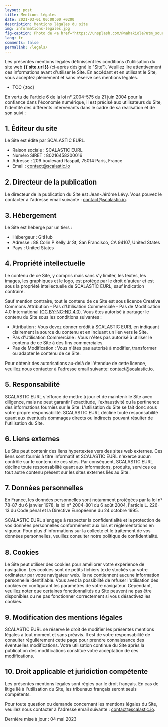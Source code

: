 ```yaml
---
layout: post
title: Mentions légales
date: 2021-03-01 00:00:00 +0200
description: Mentions légales du site
img: informations-legales.jpg
fig-caption: Photo de <a href="https://unsplash.com/@nahakiole?utm_source=unsplash&utm_medium=referral&utm_content=creditCopyText">Robin Glauser</a> sur <a href="https://unsplash.com/collections/8291752/tr-01-01?utm_source=unsplash&utm_medium=referral&utm_content=creditCopyText">Unsplash</a>
lang: fr
comments: false
permalink: /legals/
---
```


Les présentes mentions légales définissent les conditions d'utilisation du site web **{{ site.url }}** (ci-après désigné
le "Site"). Veuillez lire attentivement ces informations avant d'utiliser le Site. En accédant et en utilisant le Site, 
vous acceptez pleinement et sans réserve ces mentions légales.

* TOC
{:toc}

En vertu de l'article 6 de la loi n° 2004-575 du 21 juin 2004 pour la confiance dans l'économie numérique, il est 
précisé aux utilisateurs du Site, l'identité des différents intervenants dans le cadre de sa réalisation et de son 
suivi :

## 1. Éditeur du site

Le Site est édité par SCALASTIC EURL.

- Raison sociale : SCALASTIC EURL
- Numéro SIRET : 80216458200016
- Adresse : 209 boulevard Raspail, 75014 Paris, France
- Email : contact@scalastic.io

## 2. Directeur de la publication

Le directeur de la publication du Site est Jean-Jérôme Lévy. Vous pouvez le contacter à l'adresse email suivante : 
contact@scalastic.io.

## 3. Hébergement

Le Site est hébergé par un tiers :

- Hébergeur : GitHub
- Adresse : 88 Colin P Kelly Jr St, San Francisco, CA 94107, United States
- Pays : United States

## 4. Propriété intellectuelle

Le contenu de ce Site, y compris mais sans s'y limiter, les textes, les images, les graphiques et le logo, est protégé 
par le droit d'auteur et est sous la propriété intellectuelle de SCALASTIC EURL, sauf indication contraire.

Sauf mention contraire, tout le contenu de ce Site est sous licence Creative Commons Attribution - Pas d'Utilisation 
Commerciale - Pas de Modification 4.0 International ([CC BY-NC-ND 4.0](https://creativecommons.org/licenses/by-nc-nd/4.0/)). 
Vous êtes autorisé à partager le contenu du Site sous les conditions suivantes :

- Attribution : Vous devez donner crédit à SCALASTIC EURL en indiquant clairement la source du contenu et en incluant un
lien vers le Site.
- Pas d'Utilisation Commerciale : Vous n'êtes pas autorisé à utiliser le contenu de ce Site à des fins commerciales.
- Pas de Modification : Vous n'êtes pas autorisé à modifier, transformer ou adapter le contenu de ce Site.

Pour obtenir des autorisations au-delà de l'étendue de cette licence, veuillez nous contacter à l'adresse email 
suivante: contact@scalastic.io.

## 5. Responsabilité

SCALASTIC EURL s'efforce de mettre à jour et de maintenir le Site avec diligence, mais ne peut garantir 
l'exactitude, l'exhaustivité ou la pertinence des informations fournies sur le Site. L'utilisation du Site se fait donc 
sous votre propre responsabilité. SCALASTIC EURL décline toute responsabilité quant aux éventuels dommages directs ou 
indirects pouvant résulter de l'utilisation du Site.

## 6. Liens externes

Le Site peut contenir des liens hypertextes vers des sites web externes. Ces liens sont fournis à titre 
informatif et SCALASTIC EURL n'exerce aucun contrôle sur le contenu de ces sites. Par conséquent, SCALASTIC EURL décline
toute responsabilité quant aux informations, produits, services ou tout autre contenu présent sur les sites externes 
liés au Site.

## 7. Données personnelles

En France, les données personnelles sont notamment protégées par la loi n° 78-87 du 6 janvier 1978, la loi n° 2004-801 
du 6 août 2004, l'article L. 226-13 du Code pénal et la Directive Européenne du 24 octobre 1995.

SCALASTIC EURL s'engage à respecter la confidentialité et la protection de vos données personnelles conformément aux 
lois et réglementations en vigueur. Pour plus d'informations sur la collecte et le traitement de vos données 
personnelles, veuillez consulter notre politique de confidentialité.

## 8. Cookies

Le Site peut utiliser des cookies pour améliorer votre expérience de navigation. Les cookies sont de petits
fichiers texte stockés sur votre ordinateur par votre navigateur web. Ils ne contiennent aucune information personnelle 
identifiable. Vous avez la possibilité de refuser l'utilisation des cookies en configurant les paramètres de votre 
navigateur. Cependant, veuillez noter que certaines fonctionnalités du Site peuvent ne pas être disponibles ou ne pas 
fonctionner correctement si vous désactivez les cookies.

## 9. Modification des mentions légales

SCALASTIC EURL se réserve le droit de modifier les présentes mentions légales à tout moment et sans préavis. Il est de 
votre responsabilité de consulter régulièrement cette page pour prendre connaissance des éventuelles modifications. 
Votre utilisation continue du Site après la publication des modifications constitue votre acceptation de ces 
modifications.

## 10. Droit applicable et juridiction compétente

Les présentes mentions légales sont régies par le droit français. En cas de litige lié à l'utilisation du Site, les 
tribunaux français seront seuls compétents.

Pour toute question ou demande concernant les mentions légales du Site, veuillez nous contacter à l'adresse email 
suivante : contact@scalastic.io.

Dernière mise à jour : 04 mai 2023
